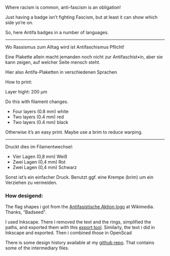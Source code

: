 Where racism is common, anti-fascism is an obligation!

Just having a badge isn’t fighting Fascism, but at least it can show which side yo’re on.

So, here Antifa badges in a number of languages.

---

Wo Rassismus zum Alltag wird ist Antifaschismus Pflicht!

Eine Plakette allein macht jemanden noch nicht zur Antifaschist•in, aber sie kann zeigen, auf welcher Seite mensch steht.

Hier also Antifa-Plaketten in verschiedenen Sprachen


How to print:

Layer hight: 200 µm

Do this with filament changes.

* Four layers (0.8 mm) white
* Two layers (0.4 mm) red
* Two layers (0.4 mm) black

Otherwise it’s an easy print. Maybe use a brim to reduce warping.

---

Druckt dies im Filamentwechsel:

* Vier Lagen (0,8 mm) Weiß
* Zwei Lagen (0,4 mm) Rot
* Zwei Lagen (0,4 mm) Schwarz

Sonst ist’s ein einfacher Druck. Benutzt ggf. eine Krempe (brim) um ein Verziehen zu vermeiden.



### How desigend:

The flag shapes i got from the [Antifasistische Aktion logo](https://commons.wikimedia.org/wiki/File:Antifasistische_Aktion_logo.svg) at Wikimedia. Thanks, “Badseed”.

I used Inkscape. There i removed the text and the rings, simplified the paths, and exported them with this [export tool](https://www.thingiverse.com/thing:2805184). Similarly, the text i did in Inkscape and exported. Then i combined those in OpenScad


There is some design history available at my [github repo](https://github.com/ospalh/3d-printing/tree/develop/antifa_badge). That contains some of the intermediary files.
